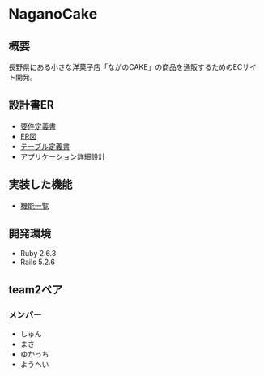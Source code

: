 # NaganoCake

## 概要
長野県にある小さな洋菓子店「ながのCAKE」の商品を通販するためのECサイト開発。

## 設計書ER
- [要件定義書](https://github.com/webcamp-nisaisa/webcamp-naganocake/files/7592692/default.pdf) 
- [ER図](https://github.com/team-2pair/nagano_cake/files/7766027/_ER._team2.drawio.pdf)
- [テーブル定義書](https://docs.google.com/spreadsheets/d/1R5le6TjGtgMImHH3GHJYWQdBh-7yCohQB5AWrrtcOcQ)
- [アプリケーション詳細設計](https://docs.google.com/spreadsheets/d/1tmiKrUWUC0DPtmliielTayTdEfwygHBz8vQ-1reKmrU)

## 実装した機能  
- [機能一覧](https://github.com/webcamp-nisaisa/webcamp-naganocake/files/7592720/ACFrOgAeGbvi_aDEOC3FCdkdkIvGJyNyL3lmxKA0gFenXm99kENmZDuKtmo_lBCSZ68JGslz4lMjQtHzNszO4RvFk4Q2ejJU6Xh8m9GIl8Rm-jf8I3MXT_BNhw40JPpI022MrbKn9cgpV24rKxjB.pdf)

## 開発環境  
- Ruby 2.6.3  
- Rails 5.2.6  
## team2ペア
### メンバー
- しゅん
- まさ
- ゆかっち
- ようへい

